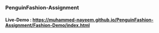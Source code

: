 ### PenguinFashion-Assignment

#### Live-Demo : https://muhammed-nayeem.github.io/PenguinFashion-Assignment/Fashion-Demo/index.html
